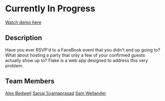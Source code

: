 # Currently In Progress

<a href="https://www.youtube.com/watch?v=T_3vFvF7UaU">Watch demo here</a>

## Description

Have you ever RSVP'd to a FaceBook event that you didn't end up going to? What about hosting a party that only a few of your confirmed guests actually show up to? Flake is a web app designed to address this very problem.

## Team Members

<a href="https://github.com/LexBedwell">Alex Bedwell</a>
<a href="https://github.com/syamas02">Sanjai Syamaprasad</a>
<a href="https://github.com/swellander">Sam Wellander</a>

